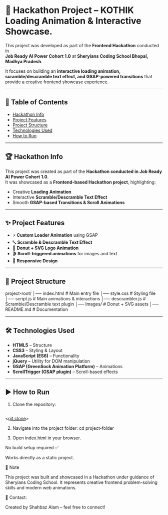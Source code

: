 # 🚀 Hackathon Project – KOTHIK Loading Animation & Interactive Showcase.  

This project was developed as part of the **Frontend Hackathon** conducted in  
**Job Ready AI Power Cohort 1.0** at **Sheryians Coding School Bhopal, Madhya Pradesh**.  

It focuses on building an **interactive loading animation, scramble/descramble text effect, and GSAP-powered transitions** that provide a creative frontend showcase experience.  

---

## 📑 Table of Contents

- [Hackathon Info](#-hackathon-info)  
- [Project Features](#-project-features)  
- [Project Structure](#-project-structure)  
- [Technologies Used](#-technologies-used)  
- [How to Run](#-how-to-run)

---

## 🏆 Hackathon Info

This project was created as part of the **Hackathon conducted in Job Ready AI Power Cohort 1.0**.  
It was showcased as a **Frontend-based Hackathon project**, highlighting:  

- Creative **Loading Animation**  
- Interactive **Scramble/Descramble Text Effect**  
- Smooth **GSAP-based Transitions & Scroll Animations**  

---

## ✨ Project Features

- ⚡ **Custom Loader Animation** using GSAP  
- 🔤 **Scramble & Descramble Text Effect**  
- 🍩 **Donut + SVG Logo Animation**  
- 🎬 **Scroll-triggered animations** for images and text  
- 📱 **Responsive Design**  

---

## 📂 Project Structure 

project-root/
│── index.html # Main entry file
│── style.css # Styling file
│── script.js # Main animations & interactions
│── descrambler.js # Scramble/Descramble text plugin
│── Images/ # Donut + SVG assets
│── README.md # Documentation


---

## 🛠 Technologies Used 

- **HTML5** – Structure  
- **CSS3** – Styling & Layout  
- **JavaScript (ES6)** – Functionality  
- **jQuery** – Utility for DOM manipulation  
- **GSAP (GreenSock Animation Platform)** – Animations  
- **ScrollTrigger (GSAP plugin)** – Scroll-based effects  

---

## ▶ How to Run

1. Clone the repository:  
   ```bash
<[git clone](https://github.com/shahbazal0m/landing-page-animation)>

2. Navigate into the project folder:
cd project-folder

3. Open index.html in your browser.

No build setup required ✅

Works directly as a static project.

📌 Note

This project was built and showcased in a Hackathon under guidance of Sheryians Coding School.
It represents creative frontend problem-solving skills and modern web animations.

📧 Contact:

Created by Shahbaz Alam – feel free to connect!
